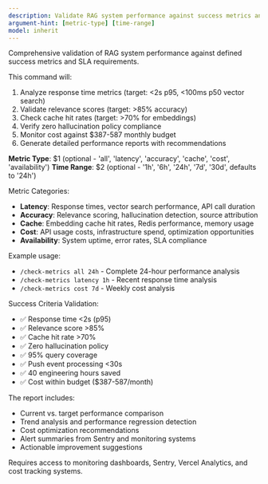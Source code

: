 ```yaml
---
description: Validate RAG system performance against success metrics and SLA requirements
argument-hint: [metric-type] [time-range]
model: inherit
---
```


Comprehensive validation of RAG system performance against defined success metrics and SLA requirements.

This command will:
1. Analyze response time metrics (target: <2s p95, <100ms p50 vector search)
2. Validate relevance scores (target: >85% accuracy)
3. Check cache hit rates (target: >70% for embeddings)
4. Verify zero hallucination policy compliance
5. Monitor cost against $387-587 monthly budget
6. Generate detailed performance reports with recommendations

**Metric Type**: $1 (optional - 'all', 'latency', 'accuracy', 'cache', 'cost', 'availability')
**Time Range**: $2 (optional - '1h', '6h', '24h', '7d', '30d', defaults to '24h')

Metric Categories:
- **Latency**: Response times, vector search performance, API call duration
- **Accuracy**: Relevance scoring, hallucination detection, source attribution
- **Cache**: Embedding cache hit rates, Redis performance, memory usage
- **Cost**: API usage costs, infrastructure spend, optimization opportunities
- **Availability**: System uptime, error rates, SLA compliance

Example usage:
- `/check-metrics all 24h` - Complete 24-hour performance analysis
- `/check-metrics latency 1h` - Recent response time analysis
- `/check-metrics cost 7d` - Weekly cost analysis

Success Criteria Validation:
- ✅ Response time <2s (p95)
- ✅ Relevance score >85%
- ✅ Cache hit rate >70%
- ✅ Zero hallucination policy
- ✅ 95% query coverage
- ✅ Push event processing <30s
- ✅ 40 engineering hours saved
- ✅ Cost within budget ($387-587/month)

The report includes:
- Current vs. target performance comparison
- Trend analysis and performance regression detection
- Cost optimization recommendations
- Alert summaries from Sentry and monitoring systems
- Actionable improvement suggestions

Requires access to monitoring dashboards, Sentry, Vercel Analytics, and cost tracking systems.